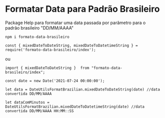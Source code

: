 # Formatar Data para Padrão Brasileiro
Package Help para formatar uma data passada por parâmetro para o padrão brasileiro "DD/MM/AAAA"


```
npm i formato-data-brasileiro

```

```
const { mixedDateToDateString, mixedDateToDatetimeString } = require('formato-data-brasileiro/index');
```
ou 
```
import { mixedDateToDateString }  from "formato-data-brasileiro/index";
```

```
const date = new Date('2021-07-24 00:00:00');

let data = DateUtilsFormatBrazilian.mixedDateToDateString(date) //data convertida DD/MM/AAAA

let dataComMinutos = DateUtilsFormatBrazilian.mixedDateToDatetimeString(date) //data convertida DD/MM/AAAA HH:MM::SS

```

